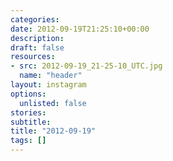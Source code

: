 ```yaml
---
categories:
date: 2012-09-19T21:25:10+00:00
description:
draft: false
resources:
- src: 2012-09-19_21-25-10_UTC.jpg
  name: "header"
layout: instagram
options:
  unlisted: false
stories:
subtitle:
title: "2012-09-19"
tags: []
---
```


 
